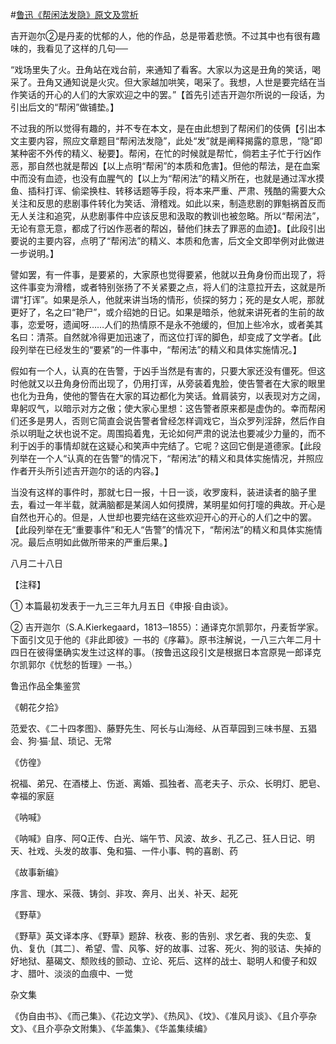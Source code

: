 #[鲁迅《帮闲法发隐》原文及赏析](https://www.vrrw.net/wx/8174.html)

吉开迦尔②是丹麦的忧郁的人，他的作品，总是带着悲愤。不过其中也有很有趣味的，我看见了这样的几句──

“戏场里失了火。丑角站在戏台前，来通知了看客。大家以为这是丑角的笑话，喝采了。丑角又通知说是火灾。但大家越加哄笑，喝采了。我想，人世是要完结在当作笑话的开心的人们的大家欢迎之中的罢。”【首先引述吉开迦尔所说的一段话，为引出后文的“帮闲”做铺垫。】



不过我的所以觉得有趣的，并不专在本文，是在由此想到了帮闲们的伎俩【引出本文主要内容，照应文章题目“帮闲法发隐”，此处“发”就是阐释揭露的意思，“隐”即某种密不外传的精义、秘要】。帮闲，在忙的时候就是帮忙，倘若主子忙于行凶作恶，那自然也就是帮凶【以上点明“帮闲”的本质和危害】。但他的帮法，是在血案中而没有血迹，也没有血腥气的【以上为“帮闲法”的精义所在，也就是通过浑水摸鱼、插科打诨、偷梁换柱、转移话题等手段，将本来严重、严肃、残酷的需要大众关注和反思的悲剧事件转化为笑话、滑稽戏。如此以来，制造悲剧的罪魁祸首反而无人关注和追究，从悲剧事件中应该反思和汲取的教训也被忽略。所以“帮闲法”，无论有意无意，都成了行凶作恶者的帮凶，替他们抹去了罪恶的血迹】。【此段引出要说的主要内容，点明了“帮闲法”的精义、本质和危害，后文全文即举例对此做进一步说明。】

譬如罢，有一件事，是要紧的，大家原也觉得要紧，他就以丑角身份而出现了，将这件事变为滑稽，或者特别张扬了不关紧要之点，将人们的注意拉开去，这就是所谓“打诨”。如果是杀人，他就来讲当场的情形，侦探的努力；死的是女人呢，那就更好了，名之曰“艳尸”，或介绍她的日记。如果是暗杀，他就来讲死者的生前的故事，恋爱呀，遗闻呀……人们的热情原不是永不弛缓的，但加上些冷水，或者美其名曰：清茶。自然就冷得更加迅速了，而这位打诨的脚色，却变成了文学者。【此段列举在已经发生的“要紧”的一件事中，“帮闲法”的精义和具体实施情况。】

假如有一个人，认真的在告警，于凶手当然是有害的，只要大家还没有僵死。但这时他就又以丑角身份而出现了，仍用打诨，从旁装着鬼脸，使告警者在大家的眼里也化为丑角，使他的警告在大家的耳边都化为笑话。耸肩装穷，以表现对方之阔，卑躬叹气，以暗示对方之傲；使大家心里想：这告警者原来都是虚伪的。幸而帮闲们还多是男人，否则它简直会说告警者曾经怎样调戏它，当众罗列淫辞，然后作自杀以明耻之状也说不定。周围捣着鬼，无论如何严肃的说法也要减少力量的，而不利于凶手的事情却就在这疑心和笑声中完结了。它呢？这回它倒是道德家。【此段列举在一个人“认真的在告警”的情况下，“帮闲法”的精义和具体实施情况，并照应作者开头所引述吉开迦尔的话的内容。】

当没有这样的事件时，那就七日一报，十日一谈，收罗废料，装进读者的脑子里去，看过一年半载，就满脑都是某阔人如何摸牌，某明星如何打嚏的典故。开心是自然也开心的。但是，人世却也要完结在这些欢迎开心的开心的人们之中的罢。【此段列举在无“重要事件”和无人“告警”的情况下，“帮闲法”的精义和具体实施情况。最后点明如此做所带来的严重后果。】

八月二十八日





【注释】

① 本篇最初发表于一九三三年九月五日《申报·自由谈》。

② 吉开迦尔（S.A.Kierkegaard，1813─1855）：通译克尔凯郭尔，丹麦哲学家。下面引文见于他的《非此即彼》一书的《序幕》。原书注解说，一八三六年二月十四日在彼得堡确实发生过这样的事。（按鲁迅这段引文是根据日本宫原晃一郎译克尔凯郭尔《忧愁的哲理》一书。）

鲁迅作品全集鉴赏

《朝花夕拾》

范爱农、《二十四孝图》、藤野先生、阿长与山海经、从百草园到三味书屋、五猖会、狗·猫·鼠、琐记、无常

《仿徨》

祝福、弟兄、在酒楼上、伤逝、离婚、孤独者、高老夫子、示众、长明灯、肥皂、幸福的家庭

《呐喊》

《呐喊》自序、阿Q正传、白光、端午节、风波、故乡、孔乙己、狂人日记、明天、社戏、头发的故事、兔和猫、一件小事、鸭的喜剧、药

《故事新编》

序言、理水、采薇、铸剑、非攻、奔月、出关、补天、起死

《野草》

《野草》英文译本序、《野草》题辞、秋夜、影的告别、求乞者、我的失恋、复仇、复仇〔其二〕、希望、雪、风筝、好的故事、过客、死火、狗的驳诘、失掉的好地狱、墓碣文、颓败线的颤动、立论、死后、这样的战士、聪明人和傻子和奴才、腊叶、淡淡的血痕中、一觉

杂文集

《伪自由书》、《而己集》、《花边文学》、《热风》、《坟》、《准风月谈》、《且介亭杂文》、《且介亭杂文附集》、《华盖集》、《华盖集续编》

